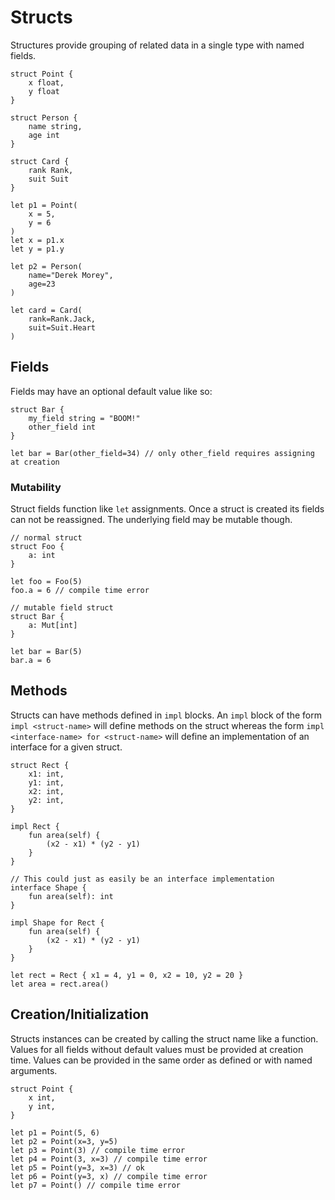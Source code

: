 # Structs

Structures provide grouping of related data in a single type with named fields.

```
struct Point {
	x float,
	y float
}

struct Person {
	name string,
	age int
}

struct Card {
	rank Rank,
	suit Suit
}

let p1 = Point( 
	x = 5, 
	y = 6
)
let x = p1.x
let y = p1.y

let p2 = Person( 
	name="Derek Morey", 
	age=23 
)

let card = Card(
	rank=Rank.Jack,
	suit=Suit.Heart
)
```

## Fields
Fields may have an optional default value like so:
```
struct Bar {
	my_field string = "BOOM!"
	other_field int
}

let bar = Bar(other_field=34) // only other_field requires assigning at creation
```
### Mutability
Struct fields function like `let` assignments.
Once a struct is created its fields can not be reassigned.
The underlying field may be mutable though.

```text
// normal struct
struct Foo {
	a: int
}

let foo = Foo(5)
foo.a = 6 // compile time error

// mutable field struct
struct Bar {
	a: Mut[int]
}

let bar = Bar(5)
bar.a = 6
```

## Methods
Structs can have methods defined in `impl` blocks.
An `impl` block of the form `impl <struct-name>` will define methods on the struct whereas the form `impl <interface-name> for <struct-name>` will define an implementation of an interface for a given struct.
```
struct Rect {
	x1: int,
	y1: int,
	x2: int,
	y2: int,
}

impl Rect {
	fun area(self) {
		(x2 - x1) * (y2 - y1)
	}
}

// This could just as easily be an interface implementation
interface Shape {
	fun area(self): int
}

impl Shape for Rect {
	fun area(self) {
		(x2 - x1) * (y2 - y1)
	}
}

let rect = Rect { x1 = 4, y1 = 0, x2 = 10, y2 = 20 }
let area = rect.area()
```

## Creation/Initialization
Structs instances can be created by calling the struct name like a function.
Values for all fields without default values must be provided at creation time.
Values can be provided in the same order as defined or with named arguments.

```text
struct Point {
	x int,
	y int,
}

let p1 = Point(5, 6)
let p2 = Point(x=3, y=5)
let p3 = Point(3) // compile time error
let p4 = Point(3, x=3) // compile time error
let p5 = Point(y=3, x=3) // ok
let p6 = Point(y=3, x) // compile time error
let p7 = Point() // compile time error
```